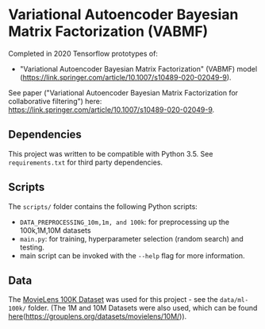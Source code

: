 # Variational Autoencoder Bayesian Matrix Factorization (VABMF)
Completed in 2020 
Tensorflow prototypes of:
* "Variational Autoencoder Bayesian Matrix Factorization" (VABMF) model (https://link.springer.com/article/10.1007/s10489-020-02049-9).

See paper ("Variational Autoencoder Bayesian Matrix Factorization for collaborative filtering") here: https://link.springer.com/article/10.1007/s10489-020-02049-9.

## Dependencies
This project was written to be compatible with Python 3.5. See `requirements.txt` for third party dependencies.

## Scripts
The `scripts/` folder contains the following Python scripts:
- `DATA_PREPROCESSING_10m,1m, and 100k`: for preprocessing up the 100k,1M,10M datasets   
- `main.py`: for training, hyperparameter selection (random search) and testing.
- main script can be invoked with the `--help` flag for more information.

## Data
The [MovieLens 100K Dataset](https://grouplens.org/datasets/movielens/100k/) was used for this project - see the `data/ml-100k/` folder. 
(The 1M and 10M Datasets were also used, which can be found [here](https://grouplens.org/datasets/movielens/1M/)(https://grouplens.org/datasets/movielens/10M/)).
